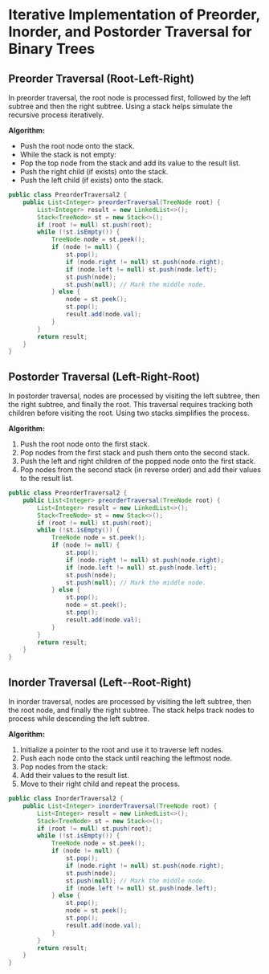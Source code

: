 # Iterative Implementation of Preorder, Inorder, and Postorder Traversal for Binary Trees
## Preorder Traversal (Root-Left-Right)
In preorder traversal, the root node is processed first, followed by the left subtree and then the right subtree. Using a stack helps simulate the recursive process iteratively.

**Algorithm:**

* Push the root node onto the stack.
* While the stack is not empty:
* Pop the top node from the stack and add its value to the result list.
* Push the right child (if exists) onto the stack.
* Push the left child (if exists) onto the stack.

```Java
public class PreorderTraversal2 {
    public List<Integer> preorderTraversal(TreeNode root) {
        List<Integer> result = new LinkedList<>();
        Stack<TreeNode> st = new Stack<>();
        if (root != null) st.push(root);
        while (!st.isEmpty()) {
            TreeNode node = st.peek();
            if (node != null) {
                st.pop();
                if (node.right != null) st.push(node.right);
                if (node.left != null) st.push(node.left);
                st.push(node);
                st.push(null); // Mark the middle node.
            } else {
                node = st.peek();
                st.pop();
                result.add(node.val);
            }
        }
        return result;
    }
}
```

## Postorder Traversal (Left-Right-Root)
In postorder traversal, nodes are processed by visiting the left subtree, then the right subtree, and finally the root. This traversal requires tracking both children before visiting the root. Using two stacks simplifies the process.

**Algorithm:**

1. Push the root node onto the first stack.
2. Pop nodes from the first stack and push them onto the second stack.
3. Push the left and right children of the popped node onto the first stack.
4. Pop nodes from the second stack (in reverse order) and add their values to the result list.


```Java
public class PreorderTraversal2 {
    public List<Integer> preorderTraversal(TreeNode root) {
        List<Integer> result = new LinkedList<>();
        Stack<TreeNode> st = new Stack<>();
        if (root != null) st.push(root);
        while (!st.isEmpty()) {
            TreeNode node = st.peek();
            if (node != null) {
                st.pop();
                if (node.right != null) st.push(node.right);
                if (node.left != null) st.push(node.left);
                st.push(node);
                st.push(null); // Mark the middle node.
            } else {
                st.pop();
                node = st.peek();
                st.pop();
                result.add(node.val);
            }
        }
        return result;
    }
}
```

## Inorder Traversal (Left--Root-Right)
In inorder traversal, nodes are processed by visiting the left subtree, then the root node, and finally the right subtree. The stack helps track nodes to process while descending the left subtree.

**Algorithm:**

1. Initialize a pointer to the root and use it to traverse left nodes.
2. Push each node onto the stack until reaching the leftmost node.
3. Pop nodes from the stack:
4. Add their values to the result list.
5. Move to their right child and repeat the process.

```Java
public class InorderTraversal2 {
    public List<Integer> inorderTraversal(TreeNode root) {
        List<Integer> result = new LinkedList<>();
        Stack<TreeNode> st = new Stack<>();
        if (root != null) st.push(root);
        while (!st.isEmpty()) {
            TreeNode node = st.peek();
            if (node != null) {
                st.pop();
                if (node.right != null) st.push(node.right);
                st.push(node);
                st.push(null); // Mark the middle node.
                if (node.left != null) st.push(node.left);
            } else {
                st.pop();
                node = st.peek();
                st.pop();
                result.add(node.val);
            }
        }
        return result;
    }
}
```



